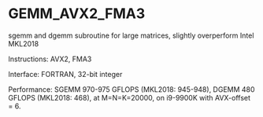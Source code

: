 # GEMM_AVX2_FMA3
sgemm and dgemm subroutine for large matrices, slightly overperform Intel MKL2018

Instructions: AVX2, FMA3

Interface: FORTRAN, 32-bit integer

Performance: SGEMM 970-975 GFLOPS (MKL2018: 945-948), DGEMM 480 GFLOPS (MKL2018: 468), at M=N=K=20000, on i9-9900K with AVX-offset = 6.
